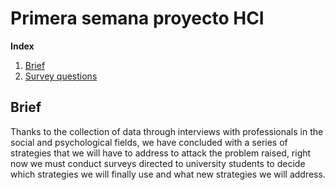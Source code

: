# Primera semana proyecto HCI

**Index**   
1. [Brief](#id1)
2. [Survey questions](src/Survey-Questions.md)



## Brief<a name="id1"></a>
Thanks to the collection of data through interviews with professionals in the social and psychological fields, we have concluded with a series of strategies that we will have to address to attack the problem raised, right now we must conduct surveys directed to university students to decide which strategies we will finally use and what new strategies we will address.